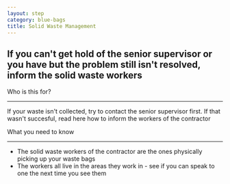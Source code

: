 ```yaml
---
layout: step
category: blue-bags
title: Solid Waste Management
---
```

<h2 class="step-title">
  <i class="fa fa-fw fa-question-circle" aria-hidden="true"></i> If you can't get hold of the senior supervisor or you have but the problem still isn't resolved, inform the solid waste workers
</h2>

<div class="intro">
  <div class="header"><i class="fa fa-fw fa-users" aria-hidden="true"></i> Who is this for?</div>
  <hr>
  <p>If your waste isn't collected, try to contact the senior supervisor first. If that wasn't succesful, read here how to inform the workers of the contractor</p>
</div>

<div class="summary">
  <div class="header"><i class="fa fa-fw fa-exclamation-circle" aria-hidden="true"></i> What you need to know</div>
  <hr>
  <ul class="fa-ul">
    <li><i class="fa-li fa fa-truck"></i>The solid waste workers of the contractor are the ones physically picking up your waste bags</li>
    <li><i class="fa-li fa fa-comments-o"></i>The workers all live in the areas they work in - see if you can speak to one the next time you see them</li>
  </ul>
</div>
